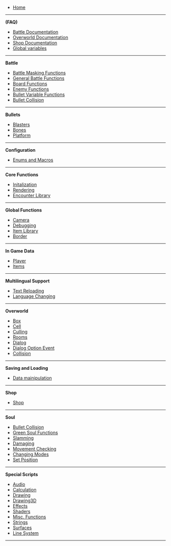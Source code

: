 -    [Home](README)

---

**(FAQ)**

-    [Battle Documentation](Battle-Documentation)
-    [Overworld Documentation](Overworld-Documentation)
-    [Shop Documentation](Shop-Documentation)
-    [Global variables](Global-variables)

---

**Battle**

-    [Battle Masking Functions](Battle-Masking-Functions)
-    [General Battle Functions](General-Battle-Functions)
-    [Board Functions](Board-Functions)
-    [Enemy Functions](Enemy-Functions)
-    [Bullet Variable Functions](Bullet-Variable-Functions)
-    [Bullet Collision](Bullet-Collision)

---

**Bullets**

-    [Blasters](Blasters)
-    [Bones](Bones)
-    [Platform](Platform)

---

**Configuration**

-    [Enums and Macros](Enums-and-Macros)

---

**Core Functions**

-    [Initalization](Initalization)
-    [Rendering](Rendering)
-    [Encounter Library](Encounter-Library)

---

**Global Functions**

-    [Camera](Camera)
-    [Debugging](Debugging)
-    [Item Library](Item-Library)
-    [Border](Border)

---

**In Game Data**

-    [Player](Player)
-    [Items](Items)

---

**Multilingual Support**

-    [Text Reloading](Text-Reloading)
-    [Language Changing](Language-Changing)

---

**Overworld**

-    [Box](Box)
-    [Cell](Cell)
-    [Culling](Culling)
-    [Rooms](Rooms)
-    [Dialog](Dialog)
-    [Dialog Option Event](Dialog-Option-Event)
-    [Collision](Collision)

---

**Saving and Loading**

-    [Data mainipulation](Data-mainipulation)

---

**Shop**

-    [Shop](Shop)

---

**Soul**

-    [Bullet Collision](Bullet-Collision)
-    [Green Soul Functions](Green-Soul-Functions)
-    [Slamming](Slamming)
-    [Damaging](Damaging)
-    [Movement Checking](Movement-Checking)
-    [Changing Modes](Changing-Modes)
-    [Set Position](Set-Position)

---

**Special Scripts**

-    [Audio](Audio)
-    [Calculation](Calculation)
-    [Drawing](Drawing)
-    [Drawing3D](Drawing3D)
-    [Effects](Effects)
-    [Shaders](Shaders)
-    [Misc. Functions](Misc.-Functions)
-    [Strings](Strings)
-    [Surfaces](Surfaces)
-    [Line System](Line-System)

---

